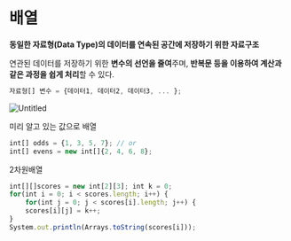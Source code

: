 # 배열



**동일한 자료형(Data Type)의 데이터를 연속된 공간에 저장하기 위한 자료구조**

연관된 데이터를 저장하기 위한 **변수의 선언을 줄여**주며, **반복문 등을 이용하여 계산과 같은 과정을 쉽게 처리**할 수 있다.

```jsx
자료형[] 변수 = {데이터1, 데이터2, 데이터3, ... };
```

![Untitled](https://s3-us-west-2.amazonaws.com/secure.notion-static.com/d53ebbbe-3afc-48cd-95ee-0b294b73dd81/Untitled.png)

미리 알고 있는 값으로 배열

```jsx
int[] odds = {1, 3, 5, 7}; // or 
int[] evens = new int[]{2, 4, 6, 8};
```

2차원배열

```jsx
int[][]scores = new int[2][3]; int k = 0; 
for(int i = 0; i < scores.length; i++) { 
	for(int j = 0; j < scores[i].length; j++) { 
	scores[i][j] = k++; 
} 
System.out.println(Arrays.toString(scores[i]));
```
